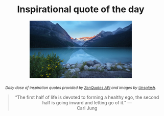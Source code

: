 
<div align="center">

# Inspirational quote of the day

<img src="./data/photo.jpeg" alt="Beautiful nature photo" width="320" height="180">

<sub><i>Daily dose of inspiration quotes provided by [ZenQuotes API](https://zenquotes.io/) and images by [Unsplash](https://unsplash.com/).</i></sub>


<blockquote>&ldquo;The first half of life is devoted to forming a healthy ego, the second half is going inward and letting go of it.&rdquo; &mdash; <footer>Carl Jung</footer></blockquote>

</div>
